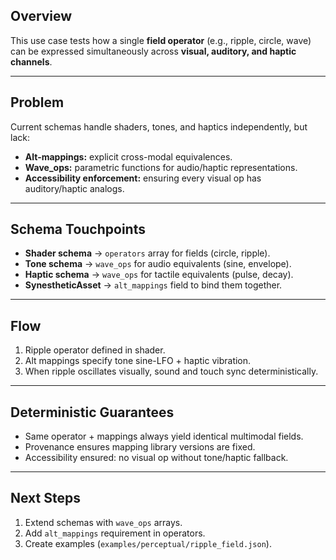 ## **Overview**

This use case tests how a single **field operator** (e.g., ripple, circle, wave) can be expressed simultaneously across **visual, auditory, and haptic channels**.

---

## **Problem**

Current schemas handle shaders, tones, and haptics independently, but lack:

* **Alt-mappings:** explicit cross-modal equivalences.
* **Wave\_ops:** parametric functions for audio/haptic representations.
* **Accessibility enforcement:** ensuring every visual op has auditory/haptic analogs.

---

## **Schema Touchpoints**

* **Shader schema** → `operators` array for fields (circle, ripple).
* **Tone schema** → `wave_ops` for audio equivalents (sine, envelope).
* **Haptic schema** → `wave_ops` for tactile equivalents (pulse, decay).
* **SynestheticAsset** → `alt_mappings` field to bind them together.

---

## **Flow**

1. Ripple operator defined in shader.
2. Alt mappings specify tone sine-LFO + haptic vibration.
3. When ripple oscillates visually, sound and touch sync deterministically.

---

## **Deterministic Guarantees**

* Same operator + mappings always yield identical multimodal fields.
* Provenance ensures mapping library versions are fixed.
* Accessibility ensured: no visual op without tone/haptic fallback.

---

## **Next Steps**

1. Extend schemas with `wave_ops` arrays.
2. Add `alt_mappings` requirement in operators.
3. Create examples (`examples/perceptual/ripple_field.json`).